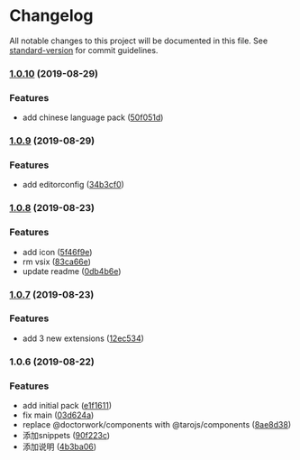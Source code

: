 # Changelog

All notable changes to this project will be documented in this file. See [standard-version](https://github.com/conventional-changelog/standard-version) for commit guidelines.

### [1.0.10](https://github.com/newset/web-hybrid-vscode-extension-pack/compare/v1.0.9...v1.0.10) (2019-08-29)


### Features

* add chinese language pack ([50f051d](https://github.com/newset/web-hybrid-vscode-extension-pack/commit/50f051d))



### [1.0.9](https://github.com/newset/web-hybrid-vscode-extension-pack/compare/v1.0.8...v1.0.9) (2019-08-29)


### Features

* add editorconfig ([34b3cf0](https://github.com/newset/web-hybrid-vscode-extension-pack/commit/34b3cf0))



### [1.0.8](https://github.com/newset/web-hybrid-vscode-extension-pack/compare/v1.0.7...v1.0.8) (2019-08-23)


### Features

* add icon ([5f46f9e](https://github.com/newset/web-hybrid-vscode-extension-pack/commit/5f46f9e))
* rm vsix ([83ca66e](https://github.com/newset/web-hybrid-vscode-extension-pack/commit/83ca66e))
* update readme ([0db4b6e](https://github.com/newset/web-hybrid-vscode-extension-pack/commit/0db4b6e))



### [1.0.7](https://github.com/newset/web-hybrid-vscode-extension-pack/compare/v1.0.6...v1.0.7) (2019-08-23)


### Features

* add 3 new extensions ([12ec534](https://github.com/newset/web-hybrid-vscode-extension-pack/commit/12ec534))



### 1.0.6 (2019-08-22)


### Features

* add initial pack ([e1f1611](https://github.com/newset/web-hybrid-vscode-extension-pack/commit/e1f1611))
* fix main ([03d624a](https://github.com/newset/web-hybrid-vscode-extension-pack/commit/03d624a))
* replace @doctorwork/components with @tarojs/components ([8ae8d38](https://github.com/newset/web-hybrid-vscode-extension-pack/commit/8ae8d38))
* 添加snippets ([90f223c](https://github.com/newset/web-hybrid-vscode-extension-pack/commit/90f223c))
* 添加说明 ([4b3ba06](https://github.com/newset/web-hybrid-vscode-extension-pack/commit/4b3ba06))
